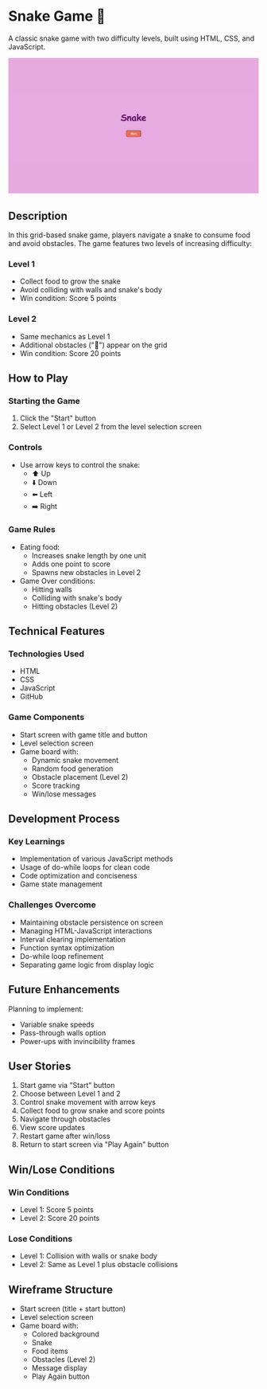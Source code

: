 # Snake Game 🐍

A classic snake game with two difficulty levels, built using HTML, CSS, and JavaScript.

![Game Screenshot](./SnakeGameImage.png)

## Description

In this grid-based snake game, players navigate a snake to consume food and avoid obstacles. The game features two levels of increasing difficulty:

### Level 1
- Collect food to grow the snake
- Avoid colliding with walls and snake's body
- Win condition: Score 5 points

### Level 2
- Same mechanics as Level 1
- Additional obstacles ("💩") appear on the grid
- Win condition: Score 20 points

## How to Play

### Starting the Game
1. Click the "Start" button
2. Select Level 1 or Level 2 from the level selection screen

### Controls
- Use arrow keys to control the snake:
  - ⬆️ Up
  - ⬇️ Down
  - ⬅️ Left
  - ➡️ Right

### Game Rules
- Eating food:
  - Increases snake length by one unit
  - Adds one point to score
  - Spawns new obstacles in Level 2
- Game Over conditions:
  - Hitting walls
  - Colliding with snake's body
  - Hitting obstacles (Level 2)

## Technical Features

### Technologies Used
- HTML
- CSS
- JavaScript
- GitHub

### Game Components
- Start screen with game title and button
- Level selection screen
- Game board with:
  - Dynamic snake movement
  - Random food generation
  - Obstacle placement (Level 2)
  - Score tracking
  - Win/lose messages

## Development Process

### Key Learnings
- Implementation of various JavaScript methods
- Usage of do-while loops for clean code
- Code optimization and conciseness
- Game state management

### Challenges Overcome
- Maintaining obstacle persistence on screen
- Managing HTML-JavaScript interactions
- Interval clearing implementation
- Function syntax optimization
- Do-while loop refinement
- Separating game logic from display logic

## Future Enhancements

Planning to implement:
- Variable snake speeds
- Pass-through walls option
- Power-ups with invincibility frames

## User Stories

1. Start game via "Start" button
2. Choose between Level 1 and 2
3. Control snake movement with arrow keys
4. Collect food to grow snake and score points
5. Navigate through obstacles
6. View score updates
7. Restart game after win/loss
8. Return to start screen via "Play Again" button

## Win/Lose Conditions

### Win Conditions
- Level 1: Score 5 points
- Level 2: Score 20 points

### Lose Conditions
- Level 1: Collision with walls or snake body
- Level 2: Same as Level 1 plus obstacle collisions

## Wireframe Structure
- Start screen (title + start button)
- Level selection screen
- Game board with:
  - Colored background
  - Snake
  - Food items
  - Obstacles (Level 2)
  - Message display
  - Play Again button